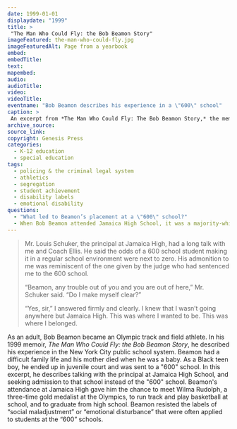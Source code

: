 ```yaml
---
date: 1999-01-01
displaydate: "1999"
title: >
 "The Man Who Could Fly: the Bob Beamon Story"
imageFeatured: the-man-who-could-fly.jpg
imageFeaturedAlt: Page from a yearbook
embed: 
embedTitle: 
text: 
mapembed: 
audio: 
audioTitle: 
video: 
videoTitle: 
eventname: "Bob Beamon describes his experience in a \"600\" school"
caption: >
 An excerpt from *The Man Who Could Fly: The Bob Beamon Story,* the memoir of former New York City school student and Olympic athlete Bob Beamon. Image is a page from the Jamaica High School yearbook from 1966. Robert Beamon is pictured in the second to last row. in this yearbook page, Beamon is the only Black student, highlighting the lack of racial diversity at Jamaica High School.
archive_source: 
source_link: 
copyright: Genesis Press
categories:
  - K-12 education
  - special education
tags:
  - policing & the criminal legal system
  - athletics
  - segregation
  - student achievement
  - disability labels
  - emotional disability
questions:
  - "What led to Beamon’s placement at a \"600\" school?"
  - When Bob Beamon attended Jamaica High School, it was a majority-white school. How do you think that might have shaped his experience there?
---
```


> Mr. Louis Schuker, the principal at Jamaica High, had a long talk with me and Coach Ellis. He said the odds of a 600 school student making it in a regular school environment were next to zero. His admonition to me was reminiscent of the one given by the judge who had sentenced me to the 600 school.
>
> “Beamon, any trouble out of you and you are out of here,” Mr. Schuker said. “Do I make myself clear?”
>
> “Yes, sir,” I answered firmly and clearly. I knew that I wasn’t going anywhere but Jamaica High. This was where I wanted to be. This was where I belonged.

As an adult, Bob Beamon became an Olympic track and field athlete. In his 1999 memoir, *The Man Who Could Fly: the Bob Beamon Story*, he described his experience in the New York City public school system. Beamon had a difficult family life and his mother died when he was a baby. As a Black teen boy, he ended up in juvenile court and was sent to a "600" school. In this excerpt, he describes talking with the principal at Jamaica High School, and seeking admission to that school instead of the "600" school. Beamon's attendance at Jamaica High gave him the chance to meet Wilma Rudolph, a three-time gold medalist at the Olympics, to run track and play basketball at school, and to graduate from high school. Beamon resisted the labels of “social maladjustment” or “emotional disturbance” that were often applied to students at the “600” schools.
